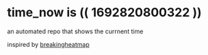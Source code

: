 # time_now is (( 1692820800322 ))

an automated repo that shows the currnent time

inspired by [breakingheatmap](https://github.com/breakingheatmap/breakingheatmap)